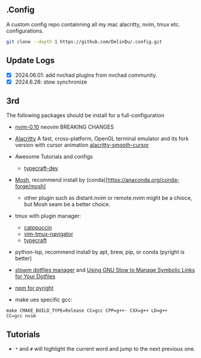 ## .Config
A custom config repo containning all my mac alacritty, nvim, tmux etc. configurations.

```bash
git clone --depth 1 https://github.com/DelinQu/.config.git
```

## Update Logs
- [x] 2024.06.01: add nvchad plugins from nvchad community.
- [x] 2024.6.28: stow synchronize

## 3rd 
The following packages should be install for a full-configuration
* [nvim-0.10](https://neovim.io/doc/user/news-0.10.html) neovim BREAKING CHANGES
* [Alacritty](https://github.com/alacritty/alacritty) A fast, cross-platform, OpenGL terminal emulator and its fork version with cursor animation [alacritty-smooth-cursor](https://github.com/GregTheMadMonk/alacritty-smooth-cursor)
* Awesome Tutorials and configs
    * [typecraft-dev](https://github.com/typecraft-dev/dotfiles)

* [Mosh](https://github.com/mobile-shell/mosh), recommend install by (conda)[https://anaconda.org/conda-forge/mosh]
    * other plugin such as distant.nvim or remote.nvim might be a chioce, but Mosh seam be a better choice.

* tmux with plugin manager:
    * [catppuccin](https://github.com/catppuccin/tmux)
    * [vim-tmux-navigator](https://github.com/christoomey/vim-tmux-navigator)
    * [typecraft](https://www.youtube.com/watch?v=niuOc02Rvrc)

* python-lsp, recommend install by apt, brew, pip, or conda (pyright is better)
* [stowm dotfiles manager](https://learn.typecraft.dev/tutorial/never-lose-your-configs-again/) and [Using GNU Stow to Manage Symbolic Links for Your Dotfiles](https://systemcrafters.net/managing-your-dotfiles/using-gnu-stow/)
* [npm for pyright](https://github.com/nvm-sh/nvm)
* make ues specific gcc: 
```
make CMAKE_BUILD_TYPE=Release CC=gcc CPP=g++- CXX=g++ LD=g++
CC=gcc nvim
```

## Tutorials
* `*` and `#` will highlight the current word and jump to the next previous one.
